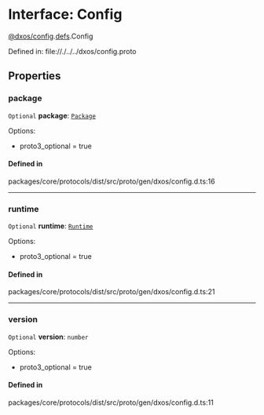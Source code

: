 # Interface: Config

[@dxos/config](../modules/dxos_config.md).[defs](../modules/dxos_config.defs.md).Config

Defined in:
  file://./../../dxos/config.proto

## Properties

### package

 `Optional` **package**: [`Package`](dxos_config.defs.Package.md)

Options:
  - proto3_optional = true

#### Defined in

packages/core/protocols/dist/src/proto/gen/dxos/config.d.ts:16

___

### runtime

 `Optional` **runtime**: [`Runtime`](dxos_config.defs.Runtime-1.md)

Options:
  - proto3_optional = true

#### Defined in

packages/core/protocols/dist/src/proto/gen/dxos/config.d.ts:21

___

### version

 `Optional` **version**: `number`

Options:
  - proto3_optional = true

#### Defined in

packages/core/protocols/dist/src/proto/gen/dxos/config.d.ts:11

